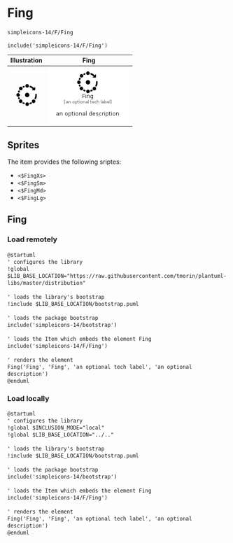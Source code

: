 # Fing


```text
simpleicons-14/F/Fing
```

```text
include('simpleicons-14/F/Fing')
```



| Illustration | Fing |
| :---: | :---: |
| ![illustration for Illustration](../../simpleicons-14/F/Fing.png) | ![illustration for Fing](../../simpleicons-14/F/Fing.Local.png) |



## Sprites
The item provides the following sriptes:

- `<$FingXs>`
- `<$FingSm>`
- `<$FingMd>`
- `<$FingLg>`





## Fing

### Load remotely
```plantuml
@startuml
' configures the library
!global $LIB_BASE_LOCATION="https://raw.githubusercontent.com/tmorin/plantuml-libs/master/distribution"

' loads the library's bootstrap
!include $LIB_BASE_LOCATION/bootstrap.puml

' loads the package bootstrap
include('simpleicons-14/bootstrap')

' loads the Item which embeds the element Fing
include('simpleicons-14/F/Fing')

' renders the element
Fing('Fing', 'Fing', 'an optional tech label', 'an optional description')
@enduml
```

### Load locally
```plantuml
@startuml
' configures the library
!global $INCLUSION_MODE="local"
!global $LIB_BASE_LOCATION="../.."

' loads the library's bootstrap
!include $LIB_BASE_LOCATION/bootstrap.puml

' loads the package bootstrap
include('simpleicons-14/bootstrap')

' loads the Item which embeds the element Fing
include('simpleicons-14/F/Fing')

' renders the element
Fing('Fing', 'Fing', 'an optional tech label', 'an optional description')
@enduml
```

